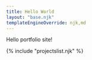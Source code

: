 ```yaml
---
title: Hello World
layout: "base.njk"
templateEngineOverride: njk,md
---
```


Hello portfolio site!

{% include "projectslist.njk" %}